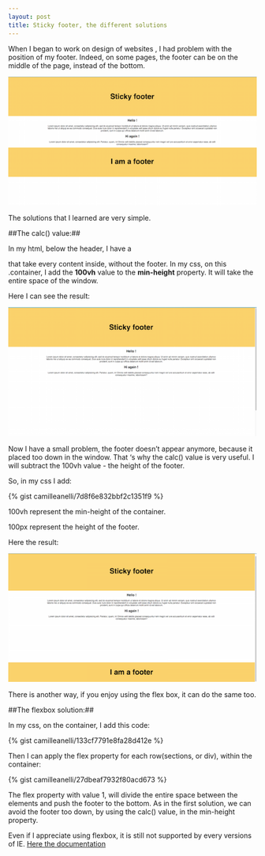 ```yaml
---
layout: post
title: Sticky footer, the different solutions
---
```


When I began to work on design of websites , I  had problem with the position of my footer. Indeed, on some pages, the footer can be on the middle of the page, instead of the bottom.

![footer](/images/footer.png)


The solutions that I learned are very simple.

##The calc() value:##

  In my html, below the header, I have a <div class="container"></div> that take every content inside, without the footer.
  In my css, on this .container, I add the __100vh__ value to the __min-height__ property. It will take the entire space of the window.

  Here I can see the result:

  ![footer](/images/footertropenbas.png)

  Now I have a small problem, the footer doesn’t appear anymore, because it placed too down in the window.
  That ‘s why the calc() value is very useful. I will subtract the 100vh value - the height of the footer.

  So, in my css I add:

  {% gist camilleanelli/7d8f6e832bbf2c1351f9 %}

  100vh represent the min-height of the container.

  100px represent the height of the footer.

  Here the result:

  ![footer](/images/bonfooter.png)

  There is another way, if you enjoy using the flex box, it can do the same too.


##The flexbox solution:##

  In my css, on the container, I add this code:

  {% gist camilleanelli/133cf7791e8fa28d412e %}


  Then I can apply the flex property for each row(sections, or div), within the container:

  {% gist camilleanelli/27dbeaf7932f80acd673 %}

  The flex property with value 1, will divide the entire space between the elements and push the footer to the bottom.
  As in the first solution, we can avoid the footer too down, by using the calc() value, in the min-height property.

  Even if I appreciate using flexbox, it is still not supported by every versions of IE.
  [Here the documentation](https://css-tricks.com/snippets/css/a-guide-to-flexbox/)
